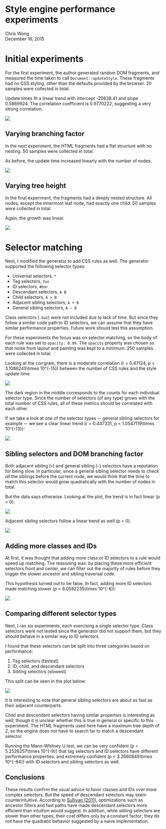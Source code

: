 # Style engine performance experiments
Chris Wong  
December 16, 2015  



# Initial experiments



For the first experiment, the author generated random DOM fragments, and measured the time taken to call `Document::updateStyle`. These fragments had no CSS styling, other than the defaults provided by the browser. 20 samples were collected in total.

Update times fit a linear trend with intercept -20838.41 and slope 0.5869924. The correlation coefficient is 0.9770222, suggesting a very strong correlation.

![](report_files/figure-html/unnamed-chunk-3-1.png) 

## Varying branching factor



In the next experiment, the HTML fragments had a flat structure with no nesting. 50 samples were collected in total.

As before, the update time increased linearly with the number of nodes.

![](report_files/figure-html/unnamed-chunk-5-1.png) 

## Varying tree height



In the final experiment, the fragments had a deeply nested structure. All nodes, except the innermost leaf node, had exactly one child. 50 samples were collected in total.

Again, the growth was linear.

![](report_files/figure-html/unnamed-chunk-7-1.png) 

# Selector matching



Next, I modified the generator to add CSS rules as well. The generator supported the following selector types:

* Universal selectors, `*`
* Tag selectors, `foo`
* ID selectors, `#bar`
* Descendant selectors, `A B`
* Child selectors, `A > B`
* Adjacent sibling selectors, `A + B`
* General sibling selectors, `A ~ B`

Class selectors (`.baz`) were not included due to lack of time. But since they follow a similar code path to ID selectors, we can assume that they have similar performance properties. Future work should test this assumption.

For these experiments the focus was on selector matching, so the body of each rule was set to `opacity: 0.99`. The `opacity` property was chosen so that noise from layout and painting was kept to a minimum. 250 samples were collected in total.



Looking at the corrgram, there is a moderate correlation (r = 0.47124, p < 3.1086245\times 10^{-15}) between the number of CSS rules and the style update time:

![](report_files/figure-html/unnamed-chunk-10-1.png) 

The dark region in the middle corresponds to the counts for each individual selector type. Since the number of selectors (of any type) grows with the total number of CSS rules, all of these metrics should be correlated with each other.



If we take a look at one of the selector types -- general sibling selectors for example -- we see a clear linear trend (r = 0.447331, p < 1.0547119\times 10^{-13}):

![](report_files/figure-html/unnamed-chunk-12-1.png) 

## Sibling selectors and DOM branching factor



Both adjacent sibling (`+`) and general sibling (`~`) selectors have a reputation for being slow. In particular, since a general sibling selector needs to check *all* the siblings before the current node, we would think that the time to match this selector would grow quadratically with the number of nodes in total.

But the data says otherwise. Looking at the plot, the trend is in fact linear (p < 0).

![](report_files/figure-html/unnamed-chunk-14-1.png) 

Adjacent sibling selectors follow a linear trend as well (p < 0).

![](report_files/figure-html/unnamed-chunk-15-1.png) 

## Adding more classes and IDs



At first, it was thought that adding more class or ID selectors to a rule would speed up matching. The reasoning was: by placing these more efficient selectors front and center, we can filter out the majority of rules before they trigger the slower ancestor and sibling traversal code.

This hypothesis turned out to be false. In fact, adding more ID selectors made matching slower (p < 6.0582235\times 10^{-8}):

![](report_files/figure-html/unnamed-chunk-17-1.png) 

## Comparing different selector types



Next, I ran six experiments, each exercising a single selector type. Class selectors were not tested since the generator did not support them, but they should behave in a similar way to ID selectors.

I found that these selectors can be split into three categories based on performance:

1. Tag selectors (fastest)
2. ID, child, and descendant selectors
3. Sibling selectors (slowest)

This split can be seen in the plot below:

![](report_files/figure-html/unnamed-chunk-19-1.png) 

It is interesting to note that general sibling selectors are about as fast as their adjacent counterparts.

Child and descendant selectors having similar properties is interesting as well, though it is unclear whether this is true in general or specific to this experiment. The HTML fragments used here have a maximum tree depth of 2, so the engine does not have to search far to match a descendant selector.



Running the Mann-Whitney U test, we can be very confident (p < 5.2526257\times 10^{-9}) that tag selectors and ID selectors have different performance properties, and extremely confident (p < 3.2660848\times 10^{-64}) with ID selectors and sibling selectors as well.

## Conclusions

These results confirm the usual advice to favor classes and IDs over more complex selectors. But the speed of descendant selectors may seem counterintuitive. According to [Sullivan (2011)][1], optimizations such as ancestor filters and fast paths have made descendant selectors more efficient than intuition would suggest. In addition, while sibling selectors are slower than other types, their cost differs only by a constant factor; they do not have the quadratic behavior suggested by a naive implementation.

[1]: http://calendar.perfplanet.com/2011/css-selector-performance-has-changed-for-the-better/
